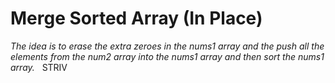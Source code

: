 # **Merge Sorted Array (In Place)**
*The idea is to erase the extra zeroes in the nums1 array and the push all the elements from the num2 array into the nums1 array and then sort the nums1 array.*
​
​
STRIV
​